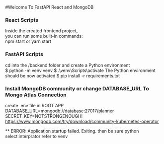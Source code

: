 #Welcome To FastAPI React and MongoDB

### React Scripts
Inside the created frontend project, <br />
you can run some built-in commands: <br />
npm start or yarn start <br />


### FastAPI Scripts
cd into the /backend folder and create a Python environment \
$ python -m venv venv
$ .\venv\Scripts\activate
The Python environment should be now activated 
$ pip install -r requirements.txt


### Install MongoDB community or change DATABASE_URL To Mongo Atlas Connection
create .env file in ROOT APP
DATABASE_URL=mongodb://database:27017/planner
SECRET_KEY=NOTSTRONGENOUGH!
https://www.mongodb.com/try/download/community-kubernetes-operator


** ERROR:    Application startup failed. Exiting.
then be sure python select:interprator refer to venv
